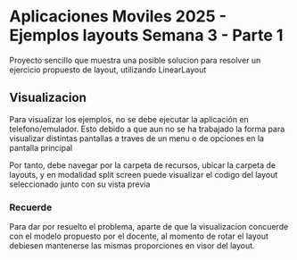 # Aplicaciones Moviles 2025 - Ejemplos layouts Semana 3 - Parte 1

Proyecto sencillo que muestra una posible solucion para resolver un ejercicio propuesto de layout, utilizando LinearLayout

## Visualizacion
Para visualizar los ejemplos, no se debe ejecutar la aplicación en telefono/emulador. Esto debido a que aun no se ha trabajado la forma para visualizar distintas pantallas a traves de un menu o de opciones en la pantalla principal

Por tanto, debe navegar por la carpeta de recursos, ubicar la carpeta de layouts, y en modalidad split screen puede visualizar el codigo del layout seleccionado junto con su vista previa

### Recuerde
Para dar por resuelto el problema, aparte de que la visualizacion concuerde con el modelo propuesto por el docente, al momento de rotar el layout debiesen mantenerse las mismas proporciones en visor del layout.
